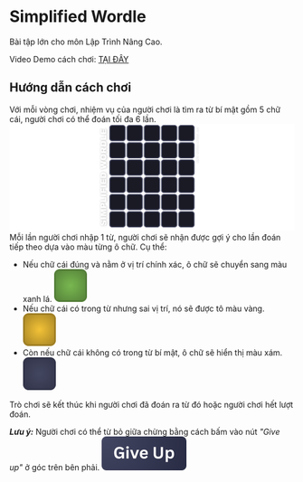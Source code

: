 # Simplified Wordle
 Bài tập lớn cho môn Lập Trình Nâng Cao.
 
 Video Demo cách chơi: [TẠI ĐÂY](https://drive.google.com/file/d/1Zy1dSHkcFeDH7cb4ViUYGUAe4F4b3M0a/view?usp=sharing)
## Hướng dẫn cách chơi
 Với mỗi vòng chơi, nhiệm vụ của người chơi là tìm ra từ bí mật gồm 5 chữ cái, người chơi có thể đoán tối đa 6 lần. 
 ![Grid Demo](assets/ui/guess_grid.png)
 Mỗi lần người chơi nhập 1 từ, người chơi sẽ nhận được gợi ý cho lần đoán tiếp theo dựa vào màu từng ô chữ. Cụ thể:
 - Nếu chữ cái đúng và nằm ở vị trí chính xác, ô chữ sẽ chuyển sang màu xanh lá. ![Correct letter](assets/ui/CellColor/grid_green.png)
 - Nếu chữ cái có trong từ nhưng sai vị trí, nó sẽ được tô màu vàng. ![Misplaced Letter](assets/ui/CellColor/grid_yellow.png)
 - Còn nếu chữ cái không có trong từ bí mật, ô chữ sẽ hiển thị màu xám. ![Wrong Letter](assets/ui/CellColor/grid_gray.png)
 
Trò chơi sẽ kết thúc khi người chơi đã đoán ra từ đó hoặc người chơi hết lượt đoán.

_**Lưu ý:**_ Người chơi có thể từ bỏ giữa chừng bằng cách bấm vào nút _"Give up"_ ở góc trên bên phải. ![Give up](assets/ui/giveup_button.png)
